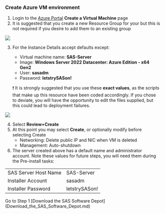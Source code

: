 ### Create Azure VM environment
1. Login to the [Azure Portal](https://portal.azure.com/#create/Microsoft.VirtualMachine-ARM) **Create a Virtual Machine** page 
2. It is suggested that you create a new Resource Group for your but this is not required if you desire to add them to an existing group

<kbd>![ ](images/resource_group.png)</kbd>

3. For the Instance Details accept defaults except:
	* Virtual machine name:  **SAS-Server**
	* Image: **Windows Server 2022 Datacenter: Azure Edition - x64 Gen2**
	* User:  **sasadm**
	* Password:  **letstrySASon!**

   :heavy_exclamation_mark: It is strongly suggested that you use these **exact values**, as the scripts that make up this resource have been coded accordingly.  If you chose to deviate, you will have the opportunity to edit the files supplied, but this could lead to deployment failures.

<kbd>![](images/image_details.png)</kbd>

4. Select **Review+Create**
5. At this point you may select **Create**, or optionally modify before selecting Create
	* Networking:  Delete public IP and NIC when VM is deleted
	* Management:  Auto-shutdown
6. The server created above has a default name and administrator account.  Note these values for future steps, you will need them during the Pre-install tasks:
<table>
  <tr><td>SAS Server Host Name</td><td>SAS-Server</td></tr>
  <tr><td>Installer Account</td><td>sasadm</td></tr>
  <tr><td>Installer Password</td><td>letstrySASon!</td></tr>
</table>
Go to Step 1 [Download the SAS Software Depot](Download_the_SAS_Software_Depot.md)
